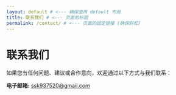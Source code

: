 ```yaml
---
layout: default # <--- 确保使用 default 布局
title: 联系我们 # <--- 页面的标题
permalink: /contact/ # <--- 页面的固定链接 (确保斜杠)
---
```


<!-- V V V 以下是之前确认的联系页面内容 V V V -->

# 联系我们

如果您有任何问题、建议或合作意向，欢迎通过以下方式与我们联系：

**电子邮箱:** ssk937520@gmail.com

<!-- 页面底部的导航链接 (可选) -->
<!-- 
<hr>
<p>
  <a href="{{ '/' | relative_url }}">首页</a> |
  <a href="{{ '/blog/' | relative_url }}">博客</a> |
  <a href="{{ '/about/' | relative_url }}">关于</a> |
  <a href="{{ '/contact/' | relative_url }}">联系我们</a>
</p> 
-->

